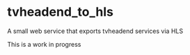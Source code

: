 # tvheadend_to_hls
A small web service that exports tvheadend services via HLS

This is a work in progress
